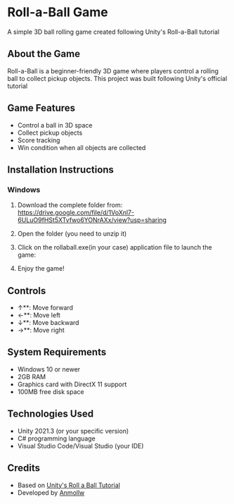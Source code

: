 # Roll-a-Ball Game

A simple 3D ball rolling game created following Unity's Roll-a-Ball tutorial

## About the Game

Roll-a-Ball is a beginner-friendly 3D game where players control a rolling ball to collect pickup objects. This project was built following Unity's official tutorial

## Game Features

- Control a ball in 3D space
- Collect pickup objects
- Score tracking
- Win condition when all objects are collected

## Installation Instructions

### Windows

1. Download the complete folder from:
   https://drive.google.com/file/d/1VoXnl7-6ULuO9fHSt5XTvfwo6YONrAXx/view?usp=sharing

2. Open the folder (you need to unzip it)

3. Click on the rollaball.exe(in your case) application file to launch the game:

4. Enjoy the game!

## Controls

- ↑**: Move forward
- ←**: Move left
- ↓**: Move backward
- →**: Move right


## System Requirements

- Windows 10 or newer
- 2GB RAM
- Graphics card with DirectX 11 support
- 100MB free disk space

## Technologies Used

- Unity 2021.3 (or your specific version)
- C# programming language
- Visual Studio Code/Visual Studio (your IDE)

## Credits

- Based on [Unity's Roll a Ball Tutorial](https://learn.unity.com/project/roll-a-ball)
- Developed by [Anmollw](https://github.com/Anmollw)


